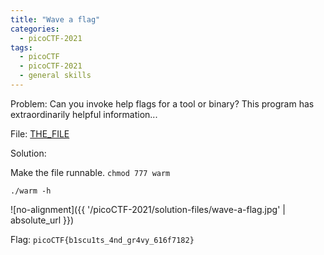 ```yaml
---
title: "Wave a flag"
categories:
  - picoCTF-2021
tags:
  - picoCTF
  - picoCTF-2021
  - general skills
---
```


Problem: Can you invoke help flags for a tool or binary? This program has extraordinarily helpful information...

File: [THE_FILE](https://github.com/Yorzaren/ctf/raw/master/picoCTF-2021/problem-files/warm "Download file")

Solution: 

Make the file runnable.
```chmod 777 warm```

```./warm -h```

![no-alignment]({{ '/picoCTF-2021/solution-files/wave-a-flag.jpg' | absolute_url }})

Flag: ```picoCTF{b1scu1ts_4nd_gr4vy_616f7182}```